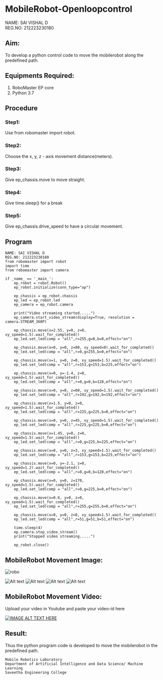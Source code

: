 # MobileRobot-Openloopcontrol
NAME: SAI VISHAL D<BR>
REG.NO: 212223230180
## Aim:

To develop a python control code to move the mobilerobot along the predefined path.

## Equipments Required:
1. RoboMaster EP core
2. Python 3.7

## Procedure

### Step1:
Use from robomaster import robot.
<br/>

### Step2:
Choose the x, y, z - axis movement distance(meters).
<br/>

### Step3:
Give ep_chassis.move to move straight.
<br/>

### Step4:
Give time.sleep() for a break
<br/>

### Step5:
Give ep_chassis.drive_speed to have a circular movement.
<br/>

## Program
```
NAME: SAI VISHAL D
REG.NO: 212223230180
from robomaster import robot
import time
from robomaster import camera

if _name_ == '_main_':
    ep_robot = robot.Robot()
    ep_robot.initialize(conn_type="ap")

    ep_chassis = ep_robot.chassis
    ep_led = ep_robot.led
    ep_camera = ep_robot.camera

    print("Video streaming started.....")
    ep_camera.start_video_stream(display=True, resolution = camera.STREAM_360P)

    ep_chassis.move(x=2.55, y=0, z=0, xy_speed=1.5).wait_for_completed()
    ep_led.set_led(comp = "all",r=255,g=0,b=0,effect="on")

    ep_chassis.move(x=0, y=0, z=80, xy_speed=0).wait_for_completed()
    ep_led.set_led(comp = "all",r=0,g=255,b=0,effect="on")

    ep_chassis.move(x=1, y=0, z=0, xy_speed=1.5).wait_for_completed()
    ep_led.set_led(comp = "all",r=153,g=153,b=225,effect="on")

    ep_chassis.move(x=0, y=-1.4, z=0, xy_speed=1.5).wait_for_completed()
    ep_led.set_led(comp = "all",r=0,g=0,b=128,effect="on")

    ep_chassis.move(x=0, y=0, z=60, xy_speed=1.5).wait_for_completed()
    ep_led.set_led(comp = "all",r=192,g=192,b=192,effect="on")

    ep_chassis.move(x=1.5, y=0, z=0, xy_speed=1.5).wait_for_completed()
    ep_led.set_led(comp = "all",r=225,g=225,b=0,effect="on")

    ep_chassis.move(x=0, y=0, z=45, xy_speed=1.5).wait_for_completed()
    ep_led.set_led(comp = "all",r=225,g=225,b=0,effect="on")

    ep_chassis.move(x=1.45, y=0, z=0, xy_speed=1.5).wait_for_completed()
    ep_led.set_led(comp = "all",r=0,g=225,b=225,effect="on")

    ep_chassis.move(x=0, y=0, z=3, xy_speed=1.5).wait_for_completed()
    ep_led.set_led(comp = "all",r=153,g=153,b=225,effect="on")

    ep_chassis.move(x=0, y=-2.1, z=0, xy_speed=1.2).wait_for_completed()
    ep_led.set_led(comp = "all",r=0,g=0,b=128,effect="on")

    ep_chassis.move(x=0, y=0, z=170, xy_speed=1.5).wait_for_completed()
    ep_led.set_led(comp = "all",r=0,g=225,b=0,effect="on")

    ep_chassis.move(x=0.6, y=0, z=0, xy_speed=1.5).wait_for_completed()
    ep_led.set_led(comp = "all",r=255,g=255,b=0,effect="on")

    ep_chassis.move(x=0, y=0, z=0, xy_speed=1.5).wait_for_completed()
    ep_led.set_led(comp = "all",r=51,g=51,b=51,effect="on")

    time.sleep(4)
    ep_camera.stop_video_stream()
    print("Stopped video streaming.....")

    ep_robot.close()
```

## MobileRobot Movement Image:

![robo](./img/robomaster.png)

![Alt text](img1.jpg)
![Alt text](img2.jpg)
![Alt text](img3.jpg)
![Alt text](img4.jpg)

## MobileRobot Movement Video:

Upload your video in Youtube and paste your video-id here

[![IMAGE ALT TEXT HERE](https://img.youtube.com/vi/YOUTUBE_VIDEO_ID_HERE/0.jpg)]((https://youtube.com/shorts/fH1QrrpZba4?feature%253Dshare))

## Result:
Thus the python program code is developed to move the mobilerobot in the predefined path.


```
Mobile Robotics Laboratory
Department of Artificial Intelligence and Data Science/ Machine Learning
Saveetha Engineering College
```
